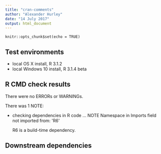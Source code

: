 ```yaml
---
title: "cran-comments"
author: "Alexander Hurley"
date: "14 July 2017"
output: html_document
---
```


```{r setup, include=FALSE}
knitr::opts_chunk$set(echo = TRUE)
```

## Test environments
* local OS X install, R 3.1.2
* local Windows 10 install, R 3.1.4 beta

## R CMD check results
There were no ERRORs or WARNINGs. 

There was 1 NOTE:

* checking dependencies in R code ... NOTE
  Namespace in Imports field not imported from: 'R6'

  R6 is a build-time dependency.

## Downstream dependencies
